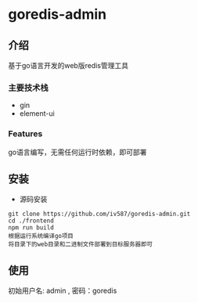 # goredis-admin
## 介绍
基于go语言开发的web版redis管理工具

### 主要技术栈
* gin
* element-ui
### Features
go语言编写，无需任何运行时依赖，即可部署
## 安装
* 源码安装
```shell script
git clone https://github.com/iv587/goredis-admin.git
cd ./frontend
npm run build
根据运行系统编译go项目
将目录下的web目录和二进制文件部署到目标服务器即可

```

## 使用
初始用户名: admin , 密码：goredis
